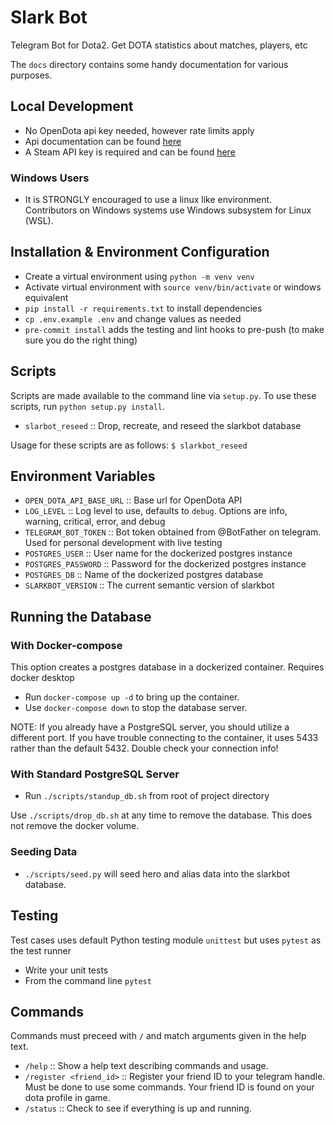 
# Slark Bot

Telegram Bot for Dota2. Get DOTA statistics about matches, players, etc

The `docs` directory contains some handy documentation for various purposes.

## Local Development
 - No OpenDota api key needed, however rate limits apply
 - Api documentation can be found [here](https://docs.opendota.com/#)
 - A Steam API key is required and can be found [here](https://steamcommunity.com/dev/apikey)

### Windows Users
 - It is STRONGLY encouraged to use a linux like environment. Contributors on Windows systems use Windows subsystem for Linux (WSL).

## Installation & Environment Configuration 
 - Create a virtual environment using `python -m venv venv`
 - Activate virtual environment with `source venv/bin/activate` or windows equivalent
 - `pip install -r requirements.txt` to install dependencies
 - `cp .env.example .env` and change values as needed
 - `pre-commit install` adds the testing and lint hooks to pre-push (to make sure you do the right thing)

## Scripts
Scripts are made available to the command line via `setup.py`. To use these scripts, run `python setup.py install`.
 - `slarbot_reseed` :: Drop, recreate, and reseed the slarkbot database

Usage for these scripts are as follows:
`$ slarkbot_reseed`

## Environment Variables
 - `OPEN_DOTA_API_BASE_URL` :: Base url for OpenDota API
 - `LOG_LEVEL` :: Log level to use, defaults to `debug`. Options are info, warning, critical, error, and debug
 - `TELEGRAM_BOT_TOKEN` :: Bot token obtained from @BotFather on telegram. Used for personal development with live testing
 - `POSTGRES_USER` :: User name for the dockerized postgres instance
 - `POSTGRES_PASSWORD` :: Password for the dockerized postgres instance
 - `POSTGRES_DB` :: Name of the dockerized postgres database
 - `SLARKBOT_VERSION` :: The current semantic version of slarkbot


## Running the Database
### With Docker-compose
This option creates a postgres database in a dockerized container. Requires docker desktop
 - Run `docker-compose up -d` to bring up the container.
 - Use `docker-compose down` to stop the database server.

NOTE: If you already have a PostgreSQL server, you should utilize a different port. If you
have trouble connecting to the container, it uses 5433 rather than the default 5432. Double
check your connection info!

### With Standard PostgreSQL Server
 - Run `./scripts/standup_db.sh` from root of project directory

Use `./scripts/drop_db.sh` at any time to remove the database. This does not remove the docker volume.

### Seeding Data
 - `./scripts/seed.py` will seed hero and alias data into the slarkbot database.

## Testing
Test cases uses default Python testing module `unittest` but uses `pytest` as the test runner
 - Write your unit tests
 - From the command line `pytest`


## Commands
Commands must preceed with `/` and match arguments given in the help text.
 - `/help` :: Show a help text describing commands and usage.
 - `/register <friend_id>` :: Register your friend ID to your telegram handle. Must be done to use some commands. Your friend ID is found on your dota profile in game.
 - `/status` :: Check to see if everything is up and running.
